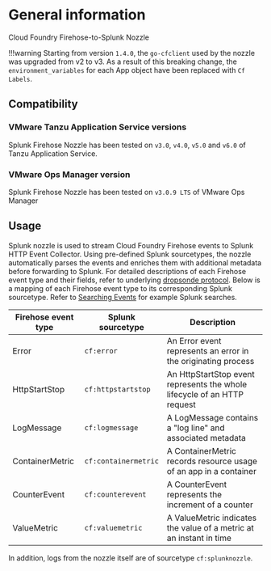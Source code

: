 # General information

Cloud Foundry Firehose-to-Splunk Nozzle

!!!warning
    Starting from version `1.4.0`, the `go-cfclient` used by the nozzle was upgraded from v2 to v3. As a result of this breaking change, the `environment_variables` for each App object have been replaced with `Cf Labels`.

## Compatibility

### VMware Tanzu Application Service versions

Splunk Firehose Nozzle has been tested on `v3.0`, `v4.0`, `v5.0` and `v6.0` of Tanzu Application Service.

### VMware Ops Manager version

Splunk Firehose Nozzle has been tested on `v3.0.9 LTS` of VMware Ops Manager

## Usage

Splunk nozzle is used to stream Cloud Foundry Firehose events to Splunk HTTP Event Collector. Using pre-defined Splunk sourcetypes, 
the nozzle automatically parses the events and enriches them with additional metadata before forwarding to Splunk. 
For detailed descriptions of each Firehose event type and their fields, refer to underlying [dropsonde protocol](https://github.com/cloudfoundry/dropsonde-protocol). 
Below is a mapping of each Firehose event type to its corresponding Splunk sourcetype. 
Refer to [Searching Events](./troubleshooting#searching-events) for example Splunk searches.

| Firehose event type | Splunk sourcetype    | Description                                                              |
|---------------------|----------------------|--------------------------------------------------------------------------|
| Error               | `cf:error`           | An Error event represents an error in the originating process            |
| HttpStartStop       | `cf:httpstartstop`   | An HttpStartStop event represents the whole lifecycle of an HTTP request |
| LogMessage          | `cf:logmessage`      | A LogMessage contains a "log line" and associated metadata               |
| ContainerMetric     | `cf:containermetric` | A ContainerMetric records resource usage of an app in a container        |
| CounterEvent        | `cf:counterevent`    | A CounterEvent represents the increment of a counter                     |
| ValueMetric         | `cf:valuemetric`     | A ValueMetric indicates the value of a metric at an instant in time      |

In addition, logs from the nozzle itself are of sourcetype `cf:splunknozzle`.


